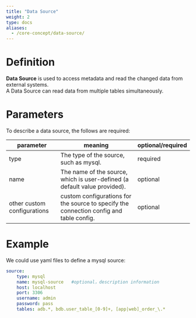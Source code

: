 ```yaml
---
title: "Data Source"
weight: 2
type: docs
aliases:
  - /core-concept/data-source/
---
```

<!--
Licensed to the Apache Software Foundation (ASF) under one
or more contributor license agreements.  See the NOTICE file
distributed with this work for additional information
regarding copyright ownership.  The ASF licenses this file
to you under the Apache License, Version 2.0 (the
"License"); you may not use this file except in compliance
with the License.  You may obtain a copy of the License at

  http://www.apache.org/licenses/LICENSE-2.0

Unless required by applicable law or agreed to in writing,
software distributed under the License is distributed on an
"AS IS" BASIS, WITHOUT WARRANTIES OR CONDITIONS OF ANY
KIND, either express or implied.  See the License for the
specific language governing permissions and limitations
under the License.
-->

# Definition
**Data Source** is used to access metadata and read the changed data from external systems.   
A Data Source can read data from multiple tables simultaneously.

# Parameters
To describe a data source, the follows are required:

| parameter                   | meaning                                                                                 | optional/required |
|-----------------------------|-----------------------------------------------------------------------------------------|-------------------|
| type                        | The type of the source, such as mysql.                                                  | required          |
| name                        | The name of the source, which is user-defined (a default value provided).               | optional          |
| other custom configurations | custom configurations for the source to specify the connection config and table config. | optional          |

# Example
We could use yaml files to define a mysql source:
```yaml
source:
    type: mysql
    name: mysql-source   #optional，description information
    host: localhost
    port: 3306
    username: admin
    password: pass
    tables: adb.*, bdb.user_table_[0-9]+, [app|web]_order_\.*
```